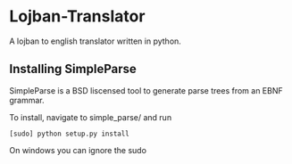 Lojban-Translator
=================

A lojban to english translator written in python.



Installing SimpleParse
----------------------

SimpleParse is a BSD liscensed tool to generate parse trees from an EBNF grammar.

To install, navigate to simple_parse/ and run 

    [sudo] python setup.py install

On windows you can ignore the sudo


